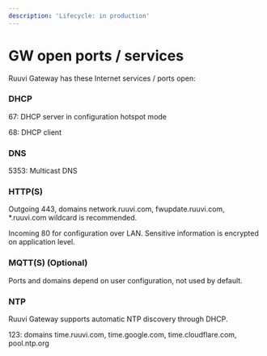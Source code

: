 ```yaml
---
description: 'Lifecycle: in production'
---
```


# GW open ports / services

Ruuvi Gateway has these Internet services / ports open:

### DHCP

67: DHCP server in configuration hotspot mode

68: DHCP client

### DNS

5353: Multicast DNS

### HTTP(S)

Outgoing 443, domains network.ruuvi.com, fwupdate.ruuvi.com, \*.ruuvi.com wildcard is recommended.

Incoming 80 for configuration over LAN. Sensitive information is encrypted on application level.&#x20;

### MQTT(S) (Optional)

Ports and domains depend on user configuration, not used by default.

### NTP

Ruuvi Gateway supports automatic NTP discovery through DHCP.

123: domains time.ruuvi.com, time.google.com, time.cloudflare.com, pool.ntp.org

